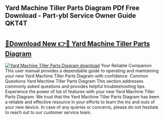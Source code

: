 ## Yard Machine Tiller Parts Diagram PDf Free Download - Part-ybl Service Owner Guide QKT4T

# <h2><a href="http://dflr34k.blite.top/?on=Yard+Machine+Tiller+Parts+Diagram">🔗Download New 👉🔴 Yard Machine Tiller Parts Diagram</a></h2>

[![Yard Machine Tiller Parts Diagram download](https://i.imgur.com/lujVjoI.png)](http://dflr34k.blite.top/?on=Yard+Machine+Tiller+Parts+Diagram)
Your Reliable Companion This user manual provides a dependable guide to operating and maintaining your new Yard Machine Tiller Parts Diagram with confidence. Common Questions Yard Machine Tiller Parts Diagram This section addresses commonly asked questions and provides helpful troubleshooting tips. Experience the power of list of features with your new Yard Machine Tiller Parts Diagram. We trust that the Yard Machine Tiller Parts Diagram has been a reliable and effective resource in your efforts to learn the ins and outs of your new device. In case of any queries or concerns, please do not hesitate to reach out to our customer service team.

